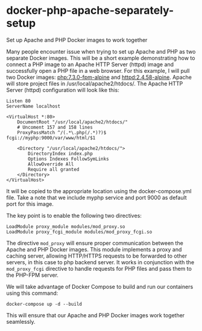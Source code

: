 # docker-php-apache-separately-setup
Set up Apache and PHP Docker images to work together

Many people encounter issue when trying to set up Apache and PHP as two separate Docker images. This will be a short example demonstrating how to connect a PHP image to an Apache HTTP Server (httpd) image and successfully open a PHP file in a web browser.
For this example, I will pull two Docker images: [php:7.3.0-fpm-alpine](https://hub.docker.com/_/php) and [httpd:2.4.58-alpine](https://hub.docker.com/_/httpd).
Apache will store project files in /usr/local/apache2/htdocs/.
The Apache HTTP Server (httpd) configuration will look like this:

```
Listen 80
ServerName localhost

<VirtualHost *:80>
    DocumentRoot "/usr/local/apache2/htdocs/"
    # Uncoment 157 and 158 lines  
    ProxyPassMatch ^/(.*\.php(/.*)?)$ fcgi://myphp:9000/var/www/html/$1
    
    <Directory "/usr/local/apache2/htdocs/">
        DirectoryIndex index.php
        Options Indexes FollowSymLinks
        AllowOverride All
        Require all granted
    </Directory>
</VirtualHost>
```
It will be copied to the appropriate location using the docker-compose.yml file. Take a note that we include myphp service and port 9000 as default port for this image.


The key point is to enable the following two directives:

```
LoadModule proxy_module modules/mod_proxy.so 
LoadModule proxy_fcgi_module modules/mod_proxy_fcgi.so
```
The directive `mod_proxy`  will ensure proper communication between the Apache and PHP Docker images. This module implements a proxy and caching server, allowing HTTP/HTTPS requests to be forwarded to other servers, in this case to php backend server. It works in conjunction with the `mod_proxy_fcgi` directive to handle requests for PHP files and pass them to the PHP-FPM server.


We will take advantage of Docker Compose to build and run our containers using this command:

`docker-compose up -d --build`

This will ensure that our Apache and PHP Docker images work together seamlessly.
